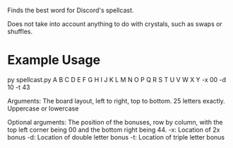 Finds the best word for Discord's spellcast.

Does not take into account anything to do with crystals, such as swaps or shuffles.

# Example Usage

py spellcast.py A B C D E F G H I J K L M N O P Q R S T U V W X Y -x 00 -d 10 -t 43

Arguments: 
The board layout, left to right, top to bottom. 25 letters exactly. Uppercase or lowercase 

Optional arguments: 
The position of the bonuses, row by column, with the top left corner being 00 and the bottom right being 44. 
-x: Location of 2x bonus 
-d: Location of double letter bonus 
-t: Location of triple letter bonus 